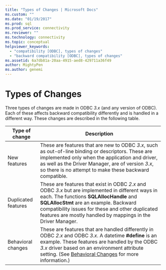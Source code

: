 ```yaml
---
title: "Types of Changes | Microsoft Docs"
ms.custom: ""
ms.date: "01/19/2017"
ms.prod: sql
ms.prod_service: connectivity
ms.reviewer: ""
ms.technology: connectivity
ms.topic: conceptual
helpviewer_keywords: 
  - "compatibility [ODBC], types of changes"
  - "backward compatibility [ODBC], types of changes"
ms.assetid: 6a7db81a-20aa-4915-aed8-429711a36f49
author: MightyPen
ms.author: genemi
---
```

# Types of Changes
Three types of changes are made in ODBC *3.x* (and any version of ODBC). Each of these affects backward compatibility differently and is handled in a different way. These changes are described in the following table.  
  
|Type of change|Description|  
|--------------------|-----------------|  
|New features|These are features that are new to ODBC *3.x*, such as out-of-line binding or descriptors. These are implemented only when the application and driver, as well as the Driver Manager, are of version *3.x*, so there is no attempt to make these backward compatible.|  
|Duplicated features|These are features that exist in ODBC *2.x* and ODBC *3.x* but are implemented in different ways in each. The functions **SQLAllocHandle** and **SQLAllocStmt** are an example. Backward compatibility issues for these and other duplicated features are mostly handled by mappings in the Driver Manager.|  
|Behavioral changes|These are features that are handled differently in ODBC *2.x* and ODBC *3.x*. A datetime **#define** is an example. These features are handled by the ODBC *3.x* driver based on an environment attribute setting. (See [Behavioral Changes](../../../odbc/reference/develop-app/behavioral-changes.md) for more information.)|
